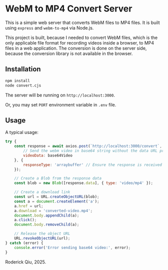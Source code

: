 # WebM to MP4 Convert Server

This is a simple web server that converts WebM files to MP4 files. It is built using `express` and `webm-to-mp4` via Node.js.

This project is built, because I needed to convert WebM files, which is the only applicable file format for recording videos inside a browser, to MP4 files in a web application. The conversion is done on the server side, because the conversion library is not available in the browser.

## Installation

```bash
npm install
node convert.cjs
```

The server will be running on `http://localhost:3000`.

Or, you may set `PORT` environment variable in `.env` file.

## Usage

A typical usage:

```javascript
try {
    const response = await axios.post(`http://localhost:3000/convert`, {
        // Send the webm video in base64 string without the data URL prefix
        videoData: base64Video
    }, {
        responseType: 'arraybuffer' // Ensure the response is received as an array buffer
    });

    // Create a Blob from the response data
    const blob = new Blob([response.data], { type: 'video/mp4' });

    // Create a download link
    const url = URL.createObjectURL(blob);
    const a = document.createElement('a');
    a.href = url;
    a.download = 'converted-video.mp4';
    document.body.appendChild(a);
    a.click();
    document.body.removeChild(a);

    // Release the object URL
    URL.revokeObjectURL(url);
} catch (error) {
    console.error('Error sending base64 video:', error);
}
```

Roderick Qiu, 2025.